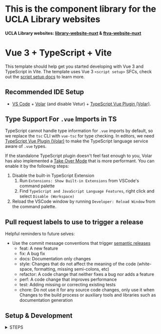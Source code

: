 # This is the component library for the UCLA Library websites

#### UCLA Library websites: [library-website-nuxt](https://github.com/UCLALibrary/library-website-nuxt) & [ftva-website-nuxt](https://github.com/UCLALibrary/ftva-website-nuxt)

# Vue 3 + TypeScript + Vite

This template should help get you started developing with Vue 3 and TypeScript in Vite. The template uses Vue 3 `<script setup>` SFCs, check out the [script setup docs](https://v3.vuejs.org/api/sfc-script-setup.html#sfc-script-setup) to learn more.

## Recommended IDE Setup

-   [VS Code](https://code.visualstudio.com/) + [Volar](https://marketplace.visualstudio.com/items?itemName=Vue.volar) (and disable Vetur) + [TypeScript Vue Plugin (Volar)](https://marketplace.visualstudio.com/items?itemName=Vue.vscode-typescript-vue-plugin).

## Type Support For `.vue` Imports in TS

TypeScript cannot handle type information for `.vue` imports by default, so we replace the `tsc` CLI with `vue-tsc` for type checking. In editors, we need [TypeScript Vue Plugin (Volar)](https://marketplace.visualstudio.com/items?itemName=Vue.vscode-typescript-vue-plugin) to make the TypeScript language service aware of `.vue` types.

If the standalone TypeScript plugin doesn't feel fast enough to you, Volar has also implemented a [Take Over Mode](https://github.com/johnsoncodehk/volar/discussions/471#discussioncomment-1361669) that is more performant. You can enable it by the following steps:

1. Disable the built-in TypeScript Extension
    1. Run `Extensions: Show Built-in Extensions` from VSCode's command palette
    2. Find `TypeScript and JavaScript Language Features`, right click and select `Disable (Workspace)`
2. Reload the VSCode window by running `Developer: Reload Window` from the command palette.

## Pull request labels to use to trigger a release

Helpful reminders to future selves:

-   Use the commit message conventions that trigger [semantic releases](https://semantic-release.gitbook.io/semantic-release/support/faq#how-can-i-change-the-type-of-commits-that-trigger-a-release)
    -   feat: A new feature
    -   fix: A bug fix
    -   docs: Documentation only changes
    -   style: Changes that do not affect the meaning of the code (white-space, formatting, missing semi-colons, etc)
    -   refactor: A code change that neither fixes a bug nor adds a feature
    -   perf: A code change that improves performance
    -   test: Adding missing or correcting existing tests
    -   chore: Do not use it for any source code changes, only use it when Changes to the build process or auxiliary tools and libraries such as documentation generation

## Setup & Development

<details><summary>STEPS</summary>

## Setup

Make sure to install the dependencies:

```bash
# pnpm
pnpm install
```

## Development Server

Start the development server on `http://localhost:5173`:

```bash
# pnpm
pnpm run dev
```

## Test component library package Server

Start the vite server on `http://localhost:5174`:

```bash
# pnpm
pnpm run serve
```

## Test stories

Start the storybook on `http://localhost:6006`:

```bash
# pnpm
pnpm run storybook
```

## Build vite component library

Build library using vite:

```bash
# pnpm
pnpm run vite
```

## `App.vue` and `mock.js`

### Local copy of `APP.vue` and `mock.js` in the `src` file

If you already have a local copy of be sure to save it locally because they will be deleted if you reclone this repo.
You can add a page to the [Wiki](https://github.com/UCLALibrary/ucla-library-website-components/wiki/) with your version.

### If starting this project from scratch

Be sure to add the `APP.vue` and `mock.js` in the `src` file

There are example files here: https://github.com/UCLALibrary/ucla-library-website-components/wiki/AppDotVueAndMockJS.md

#### If you get an error like this; you have forgotten to do this step:

(Add `APP.vue` and `mock.js` in the `src` file)

```
[plugin:vite:import-analysis] Failed to resolve import "./App.vue" from "src/main.ts". Does the file exist?
/Users/jendiamond/UCLA/ucla-library-website-components/src/main.ts:8:16
5  |  import "ucla-library-design-tokens/scss/app-global.scss";
6  |  import "@/styles/global.scss";
7  |  import App from "./App.vue";
   |                   ^
8  |  createApp(App).use(router).use(createPinia()).mount("#app");
```

```
src
  > assets
  > composables
  > lib-components
  > stores
  > stories
  > styles
  > types
  > utils
  App.vue
  entry.js
  main.ts
  mock.js
  router.js
  style.css
  vue-global-props.d.ts
```

---

## To use your local components in the ftva-website-nuxt site locally

**You have two choices**

### Update `package.json` in ftva-website-nuxt

**from**
`"ucla-library-website-components": "2.39.0-alpha.100"`
(whatever it is currently)

**to**
`"ucla-library-website-components": "file:../ucla-library-website-components"`
(whatever your path to `ucla-library-website-components` is)

### OR

### Link the two sites together

1. In your terminal, in `ucla-library-website-components`
    1. Run: $`pnpm run build`
2. Then run: $`pnpm link --global`
3. On either the library-website-nuxt or the ftva-website-nuxt
    1. Run: $`pnpm link --global ucla-library-website-components`
4. Now the repos are linked.
5. The add the new components to a page on either the **library-website-nuxt** or the **ftva-website-nuxt** and
    1. Run: $`pnpm run dev`

</details>
